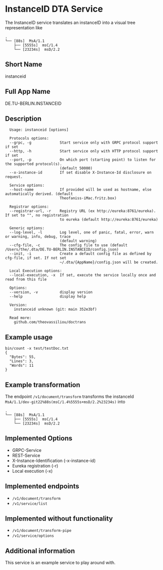 # InstanceID DTA Service

The InstanceID service translates an instanceID into a visual tree representation like

```text
.
└── [88s]  MsA/1.1
    ├── [5555s]  msC/1.4
    └── [23234s]  msD/2.2
```

## Short Name

instanceid

## Full App Name

DE.TU-BERLIN.INSTANCEID

## Description

```text
  Usage: instanceid [options]

  Protocols options:
  --grpc, -g             Start service only with GRPC protocol support if set
  --http, -h             Start service only with HTTP protocol support if set
  --port, -p             On which port (starting point) to listen for the supported protocol(s).
                         (default 50000)
  --x-instance-id        If set disable X-Instance-Id disclosure on request.

  Service options:
  --host-name            If provided will be used as hostname, else automatically derived. (default
                         Theofaniss-iMac.fritz.box)

  Registrar options:
  --registrar-url, -r    Registry URL (ex http://eureka:8761/eureka). If set to "", no registration
                         to eureka (default http://eureka:8761/eureka)

  Generic options:
  --log-level, -l        Log level, one of panic, fatal, error, warn or warning, info, debug, trace
                         (default warning)
  --cfg-file, -c         The config file to use (default /Users/the/.dta/DE.TU-BERLIN.INSTANCEID/config.json)
  --init, -i             Create a default config file as defined by cfg-file, if set. If not set
                         ~/.dta/{AppName}/config.json will be created.

  Local Execution options:
  --local-execution, -x  If set, execute the service locally once and read from this file

  Options:
  --version, -v          display version
  --help                 display help

  Version:
    instanceid unknown (git: main 352e3bf)

  Read more:
    github.com/theovassiliou/doctrans
```

## Example usage

```shell
bin/count -x test/testDoc.txt
{
  "Bytes": 55,
  "Lines": 3,
  "Words": 11
}
```

## Example transformation

The endpoint `/v1/document/transform`  transforms the instanceId `MsA/1.1/dev-git22%88s(msC/1.4%5555s+msD/2.2%23234s)` into

```text
.
└── [88s]  MsA/1.1
    ├── [5555s]  msC/1.4
    └── [23234s]  msD/2.2
```

## Implemented Options

- GRPC-Service
- REST-Service
- X-Instance-Identification (-x-instance-id)
- Eureka registration (-r)
- Local execution (-x)

## Implemented endpoints

- `/v1/document/transform`
- `/v1/service/list`

## Implemented without functionality

- `/v1/document/transform-pipe`
- `/v1/service/options`

## Additional information

This service is an example service to play around with.
